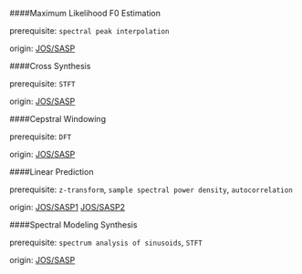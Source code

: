####Maximum Likelihood F0 Estimation

prerequisite: `spectral peak interpolation`

origin: [JOS/SASP](https://ccrma.stanford.edu/~jos/sasp/Fundamental_Frequency_Estimation_Spectral.html)

####Cross Synthesis

prerequisite: `STFT`

origin: [JOS/SASP](https://ccrma.stanford.edu/~jos/sasp/Cross_Synthesis.html)

####Cepstral Windowing

prerequisite: `DFT`

origin: [JOS/SASP](https://ccrma.stanford.edu/~jos/sasp/Cepstral_Windowing.html)

####Linear Prediction

prerequisite: `z-transform`, `sample spectral power density`, `autocorrelation`

origin: [JOS/SASP1](https://ccrma.stanford.edu/~jos/sasp/Linear_Prediction_Spectral_Envelope.html) [JOS/SASP2](https://ccrma.stanford.edu/~jos/sasp/Spectral_Envelope_Linear_Prediction.html)

####Spectral Modeling Synthesis

prerequisite: `spectrum analysis of sinusoids`, `STFT`

origin: [JOS/SASP](file:///home/sleepwalking/Reference/net-src/ccrma.stanford.edu/~jos/sasp/Spectral_Modeling_Synthesis.html)
